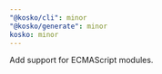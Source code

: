 ```yaml
---
"@kosko/cli": minor
"@kosko/generate": minor
kosko: minor
---
```


Add support for ECMAScript modules.
